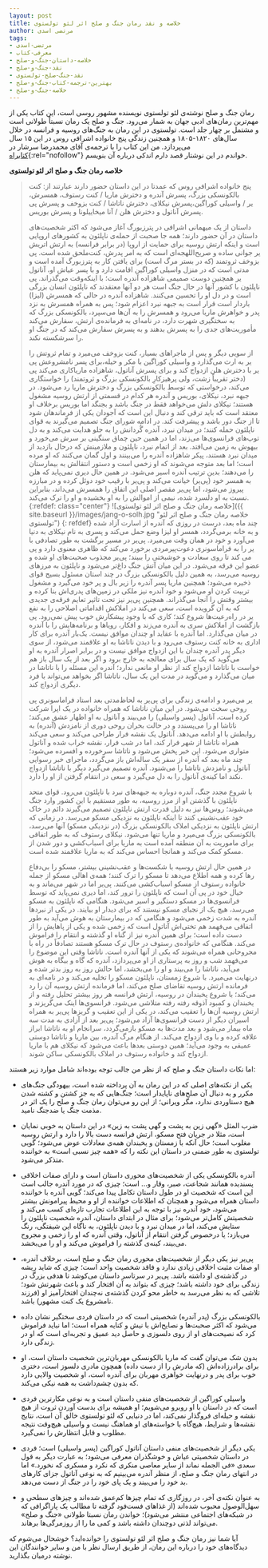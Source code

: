 ```yaml
---
layout: post
title: خلاصه و نقد رمان جنگ و صلح اثر لئو تولستوی
author: مرتضی اسدی
tags:
- مرتضی-اسدی
- معرفی-کتاب
- خلاصه-داستان-جنگ-و-صلح
- نقد-جنگ-و-صلح
- نقد-جنگ-صلح-تولستوی
- بهترین-ترجمه-کتاب-جنگ-و-صلح
- خلاصه-جنگ-و-صلح
---
```



رمان جنگ و صلح نوشته‌ی لئو تولستوی نویسنده مشهور روسی است، این کتاب یکی از مهم‌ترین رمان‌های ادبی جهان به شمار می‌رود. جنگ و صلح یک رمان نسبتاً طولانی است و مشتمل بر چهار جلد است. تولستوی در این رمان به جنگ‌های روسیه و فرانسه در خلال سال‌های ۱۸۲۰-۱۸۰۵ و همچنین زندگی پنج خانواده اشرافی روس در این ۱۵ سال می‌پردازد. من این کتاب را با ترجمه‌ی آقای محمدرضا سرشار در [کتابراه](http://ketabrah.ir/go/b16140/8843a){:rel="nofollow"} خواندم در این نوشتار قصد دارم اندکی درباره آن بنویسم.



**خلاصه رمان جنگ و صلح اثر لئو تولستوی**
>پنج خانواده اشرافی روس که عمدتا در این داستان حضور دارند عبارتند از: کنت بالکونسکی بزرگ، پسرش آندره و دخترش ماریا / کنت رستوف، همسرش، پسرش نیکلای، دخترش ناتاشا / کنت بزوخف و پسرش پی‎‌یر / واسیلی کوراگین، پسرش آناتول و دخترش هلن / آنا میخاییلونا و پسرش بوریس.
>
>داستان از یک میهمانی اشرافی در پترزبورگ آغاز می‌شود که اکثر شخصیت‌های داستان در آن حضور دارند؛ همه جا صحبت از حمله‌ی ناپلئون به کشورهای اروپایی است و اینکه ارتش روسیه برای حمایت از اروپا (در برابر فرانسه) به ارتش اتریش ملحق شده است. پی‎‌یر جوانی ساده و صریح‌اللهجه‌ای است که به امر پدرش، کنت بزوخف ثروتمند (که در بستر مرگ است) برای یافتن کار به پترزبورگ آمده است و مدتی است که در منزل واسیلی کوراگین اقامت دارد و با پسر عیاش او، آناتول وقت می‌گذراند. پی‎‌یر همچنین دوست صمیمی شاهزاده آندره است؛ با اینکه ناپلئون با کشور آنها در حال جنگ است هر دو آنها معتقدند که ناپلئون انسان بزرگی است و در دل او را تحسین می‌کنند. شاهزاده آندره در حالی که همسرش (لیزا) باردار است قرار است به جبهه نبرد اعزام شود؛ پس به همراه همسرش به نزد پدر و خواهرش ماریا می‌رود و همسرش را به آن‌ها می‌سپرد، بالکونسکی بزرگ که به سختگیری شهرت دارد، در نامه‌ای به فرمانده‌ی ارتش، سفارش می‌کند مأموریت‌های جدی را به پسرش بدهند و به پسرش سفارش می‌کند که در جنگ او را سرشکسته نکند.
>
>از سویی دیگر و پس از ماجراهای بسیار، کنت بزوخف می‌میرد و تمام ثروتش را برای پسر نامشروعش پی‎‌یر به ارث می‌گذارد و واسیلی کوراگین با مکر و حیله، کاری می‌کند پی‌‎یر با دخترش هلن ازدواج کند و برای پسرش آناتول، شاهزاده ماریا (دختر تقریباً زشت، ولی پرهیزکارِ بالکونسکی بزرگ و ثروتمند) را خواستگاری می‌کند، درخواستی که توسط بالکونسکی بزرگ و دخترش ماریا رد می‌شود.
>در جبهه نبرد، نیکلای، بوریس و آندره هر کدام در قسمتی از ارتش روسیه مشغول هستند؛ نیکلای دلش می‌خواهد فقط در جنگ باشد و بجنگد اما بوریس برخلاف او معتقد است که باید ترقی کند و دنبال این است که آجودان یکی از فرماندهان شود تا از جنگ دور باشد و پیشرفت کند. در ادامه شورای جنگ تصمیم می‌گیرند به قوای ناپلئون حمله کنند؛ در میدان نبرد، آندره گُردانش را به جلو هدایت می‌کند و به دل توپ‌های فرانسوی‌ها می‌زند، اما در همین حین چماق سنگینی بر سرش می‌خورد و بیهوش به زمین می‌افتد. بعد از اتمام نبرد، ناپلئون و ملازمینش که درحال بازدید از میدان نبرد هستند، پیکر شاهزاده آندره را می‌بینند و اول گمان می‌کنند که او مرده است؛ اما بعد متوجه می‌شوند که او زخمی است و دستور انتقالش به بیمارستان را می‌دهند؛ بدین ترتیب آندره اسیر می‌شود. در همین حال دیری نمی‌پاید که هلن به همسر خود (پی‌یر) خیانت می‌کند و پی‌یر با رقیب خود دوئل کرده و در مبارزه پیروز می‌شود، اما پی‌یر مقصر اصلی این اتفاق را همسرش می‌داند، بنابراین نسبت به او دلسرد شده، نیمی از اموالش را به او بخشیده و او را ترک می‌کند.
>{:refdef: class="center"}
>![خلاصه رمان جنگ و صلح اثر لئو تولستوی]({{ site.baseurl }}/images/jang-o-solh.jpg "خلاصه رمان جنگ و صلح اثر لئو تولستوی")
>{: refdef}
>چند ماه بعد،‌ درست در روزی که آندره از اسارت آزاد شده و به خانه برمی‌گردد، همسر او لیزا وضع حمل می‌کند و پسری به نام نیکلای به دنیا می‌آورد و خود در همان وقت می‌میرد. پی‌یر در مسیر برگشت به طور تصادفی با پیرمردی برخورد می‌کند که ظاهری معنوی دارد و  پی‎‌یر  را به فراماسونری دعوت می کند تا روی سعادت و خوشبختی را ببیند؛ پی‌یر مجذوب صحبت‌های او شده و عضو این فرقه می‌شود. در این میان آتش جنگ داغ‌تر می‌شود و ناپلئون به مرزهای روسیه می‌رسد، به همین دلیل بالکونسکی بزرگ در چند استان مسئول بسیج قوای ذخیره می‌شود؛ همچنین ماریا  پسر آندره را زیر بال و پر خود می‌گیرد و مشغول تربیت کردن او می‌شود و خود آندره نیز ملکی در زمین‌های پدری‌اش بنا کرده و بیشتر وقتش را آنجا می‌گذراند. همچنین پی‌یر نیز تحت تاثیر تعایم فرقه‌ی جدیدی که به آن گرویده است،‌ سعی می‌کند در املاکش اقداماتی اصلاحی را به نفع رعیت‌ها شروع کند؛ کاری که با وجود پیشکارش خوب پیش نمی‌رود. پی‎‌یر در راه بازگشت از املاکش سری به آندره می‌زند و افکار، رویاها و برنامه‌هایش را با آندره در میان می‌گذارد. اما آندره با عقاید او چندان موافق نیست. یک‌بار آندره برای کار اداری به خانه کنت رستوف می‌رود و با دیدن ناتاشا به او علاقمند می‌شود،‌ از سوی دیگر  پدر آندره چندان با این ازدواج موافق نیست و در برابر اصرار آندره به او می‌گوید که یک سال برای معالجه به خارج برود و اگر بعد از یک سال باز هم خواست با ناتاشا ازدواج کند از نظر او مانعی ندارد؛ آندره این مسئله را با ناتاشا در میان می‌گذارد و می‌گوید در مدت این یک سال، ناتاشا اگر بخواهد می‌تواند با فرد دیگری ازدواج کند.
>
>مدتی بعد استاد فراماسونری پی‌‎یر می‌میرد و ادامه‌ی زندگی برای پی‌یر به لحاظ روحی سخت می‌شود. در این میان ناتاشا که همراه خانواده در یک اپرا شرکت کرده است، آناتول (پسر واسیلی) را می‌بیند و آناتول به او اظهار عشق می‌کند؛ ناتاشا او را می‌پسندد و در حالت بحران روحی دوری از نامزدش (آندره) به روابطش با او ادامه می‌دهد. آناتول یک نقشه فرار طراحی می‌کند و سعی می‌کند همراه ناتاشا از شهر فرار کند،‌ اما در شب فرار،‌ نقشه خراب شده و آناتول متواری می‌شود. این خبر پخش می‌شود و ناتاشا سرخورده و افسرده می‌شود؛ چند ماه بعد که آندره از سفر یک ساله‌اش باز می‌گردد،‌ ماجرای خبر رسوایی آناتول و نامزدش ناتاشا را می‌شنود. آندره تصمیم می‌گیرد دیگر با ناتاشا ازدواج نکند اما کینه‌ی آناتول را به دل می‌گیرد و سعی در انتقام گرفتن از او را دارد.
>
>با شروع مجدد جنگ، آندره دوباره به جبهه‌های نبرد با ناپلئون می‌رود. قوای متحد ناپلئون با گذشتن او از مرز روسیه، به طور مستقیم با این کشور وارد جنگ می‌شوند؛‌  روس‌ها نیز به دلیل قدرت ارتش ناپلئون تصمیم می‌گیرند دائم در خاک خود عقب‌نشینی کنند تا اینکه ناپلئون به نزدیکی مسکو می‌رسد. در زمانی که ارتش ناپلئون به نزدیکی املاک بالکونسکی بزرگ (در نزدیکی مسکو) آنها می‌رسد، بالکونسکی بزرگ می‌میرد و ماریا تنها می‌شود. نیکلای رستوف که به طور اتفاقی برای ماموریت به آن منطقه آمده است به ماریا برای اسباب‌کشی و دور شدن از مسکو کمک می‌کند و همانجا احساس می‌کند که به ماریا علاقمند شده است.
>
>در همین حال ارتش روسیه با شکست‌ها و عقب‌نشینی بیشتر،‌ مسکو را بی‌دفاع رها کرده و همه اطلاع می‌دهد تا مسکو را ترک کنند؛ همه‌ی اهالی مسکو از جمله خانواده رستوف از مسکو اسباب‌کشی می‌کنند. پی‌یر اما در شهر می‌ماند و به خیال خود در پی آن است که ناپلئون را ترور کند، اما دیری نمی‌پاید که توسط فرانسوی‌ها در مسکو دستگیر و اسیر می‌شود. هنگامی که ناپلئون به مسکو می‌رسد، هیچ یک از نجبای مسکو نیستند که برای دیدار او بیایند. در یکی از نبردها آندره به شدت زخمی می‌شود و هنگامی که در بیمارستان به هوش می‌آید به طور اتفاقی می‌فهمد هم تختی‌اش آناتول است که زخمی شده و یکی از پاهایش را از دست داده است؛ برای همین آندره نیز از گناه او گذشته و انتقام را فراموش می‌کند. هنگامی که خانواده‌ی رستوف در حال ترک مسکو هستند تصادفاً در راه با مجروحانی همراه می‌شوند که یکی از آنها آندره است. ناتاشا وقتی این موضوع را می‌فهمد شب و روز به پرستاری از او می‌پردازد، آندره که گاه و بیگاه به هوش می‌آید، ناتاشا را می‌بیند و او را می‌بخشد، اما حالش روز به روز بدتر شده و درنهایت می‌میرد. با شروع زمستان، ناپلئون مسکو را تخلیه می‌کند و در نامه‌ای به فرمانده ارتش روسیه تقاضای صلح می‌کند، اما فرمانده ارتش روسیه آن را رد می‌کند؛ با شروع یخبندان در روسیه، ارتش فرانسه هر روز بیشتر تحلیل رفته و از یخبندان و کمبود آذوقه رفته رفته متلاشی می‌شود. فرانسوی‌ها اینک می‌گریزند و ارتش روسیه آن‌ها را تعقیب می‌کند، در یکی از این تعقیب و گریزها پی‌یر به همراه اسیران دیگر از دست فرانسوی‌ها آزاد می‌شود؛ پی‌یر بعد از آزادی به مدت سه ماه بیمار می‌شود و بعد مدت‌ها به مسکو بازمی‌گردد، سرانجام او به ناتاشا ابراز علاقه کرده و با وی ازدواج می‌کند. از هنگام مرگ آندره، بین ماریا و ناتاشا دوستی عمیقی به وجود می‌آید؛ همین دوستی بعدها باعث می‌شود که نیکلای هم با ماریا ازدواج کند و خانواده رستوف در املاک بالکونسکی ساکن شوند.


اما نکات داستان جنگ و صلح که از نظر من جالب توجه بوده‌اند شامل موارد زیر هستند:

* یکی از نکته‌های اصلی که در این رمان به آن پرداخته شده است، بیهودگی جنگ‌های مکرر و به دنبال آن صلح‌های ناپایدار است؛ جنگ‌هایی که به جز کشتن و کشته شدن هیچ دستاوردی ندارد، مگر ویرانی؛ از این رو می‌توان رمان جنگ و صلح را یک اثر در مذمت جنگ یا ضدجنگ نامید.
* ضرب المثل «گهی زین به پشت و گهی پشت به زین» در این داستان به خوبی نمایان است،‌ مثلا در جریان فتح مسکو، ارتش فرانسه دست بالا را دارد و ارتش روسیه مغلوب است؛ حال آنکه با زمستان و یخبندان همه‌ی معادلات عوض می‌شود؛ گویی تولستوی به طور ضمنی در داستان این نکته را که «همه چیز نسبی است» به خواننده متذکر می‌شود.

* آندره بالکونسکی یکی از شخصیت‌های محوری داستان است و دارای صفات اخلاقی پسندیده همانند شجاعت، صبر، وقار و... است؛ چیزی که در مورد آندره جالب است این است که شخصیت او در طول داستان تکامل پیدا می‌کند؛ گویی آندره با خواننده داستان همراه می‌شود و همچنان که اطلاعات خواننده از او و محیط پیرامونش بیشتر می‌شود،‌ خود آندره نیز با توجه به این اطلاعات تجارب تازه‌ای کسب می‌کند و شخصیتش کامل‌تر می‌شود؛ برای مثال در ابتدای داستان، آندره شخصیت ناپلئون را ستایش می‌کند، اما در میدان نبرد و با دیدن ناپلئون، به ناگاه این شیفتگی، رنگ می‌بازد؛ یا درخصوص گرفتن انتقام از آناتول، وقتی آندره که او را زخمی و مجروح می‌بیند،‌ کینه‌ی گذشته را فراموش می‌کند و او را می‌بخشد.

* پی‌یر نیز یکی دیگر از شخصیت‌های محوری رمان جنگ و صلح است، برخلاف آندره، او صفات مثبت اخلاقی زیادی ندارد و فاقد شخصیت واحد است؛ چیزی که شاید ریشه در گذشته‌ی او داشته باشد. پی‌یر در سرتاسر داستان می‌کوشد تا هدفی بزرگ در زندگی برای خود داشته باشد؛  چیزی که بتواند به آن افتخار کند و باعث شهرتش شود؛ تلاشی که به نظر می‌رسد به خاطر محو کردن گذشته‌ی نه‌چندان افتخارآمیز او (فرزند نامشروع یک کنت مشهور) باشد.

* بالکونسکی بزرگ (پدر آندره) شخصیتی است که در داستان فردی سختگیر نشان داده می‌شود که اکثر صحبت‌ها و نصایح‌اش با نیش و کنایه همراه است؛ اما نباید فراموش کرد که نصیحت‌های او از روی دلسوزی و حاصل دید عمیق و تجربه‌ای است که او در زندگی دارد.

* بدون شک می‌توان گفت که ماریا بالکونسکی مهربان‌ترین شخصیت داستان است، او برای برادرزاده‌اش (که مادرش را از دست داده) همچون مادری دلسوز است، دختری خوب برای پدر و درنهایت خواهری مهربان برای آندره است، او شخصیت والایی دارد که بدون چشم‌داشت به همه نیکی می‌کند. 

* واسیلی کوراگین از شخصیت‌های منفی داستان است و به نوعی مکارترین فردی است که در داستان با او روبرو می‌شویم؛ او همیشه برای بدست آوردن ثروت از هیچ نقشه و حیله‌ای فروگذار نمی‌کند، اما در دنیایی که لئو تولستوی خالق آن است، نتایج نقشه‌ها و شرایط، هیچ‌گاه با خواسته‌های او هماهنگ نیست و واسیلی هیچ‌وقت نتیجه مطلوب و قابل انتظارش را نمی‌گیرد.

*  یکی دیگر از شخصیت‌های منفی داستان آناتول کوراگین (پسر واسیلی) است؛‌ فردی در داستان شخصیتی عیاش و خوشگذران معرفی می‌شود؛ به عبارت دیگر به قول سعدی «فی الجمله نماند از سایر معاصی منکری که نکرد و مسکری که نخورد.» اما در انتهای رمان جنگ و صلح، از منظر آندره می‌بینیم که به نوعی آناتول جزای کارهای بد خود را می‌بیند و یک پای خود را در جنگ از دست می‌دهد.

* به عنوان نکته‌ی آخر، در روزگاری که تمام چیزها کم‌عمق شده‌اند و چیز‌های سطحی و سهل‌الوصول محبوب شده‌اند (از غذاهای فست‌فود گرفته تا مطالب یک پاراگرافی که در شبکه‌های اجتماعی منتشر می‌شود)؛ خواندن رمان نسبتا طولانی «جنگ و صلح» می‌تواند لذتی دوچندان داشته باشد و کمی ما را از روزمرگی‌ها برهاند.


آیا شما نیز رمان جنگ و صلح اثر لئو تولستوی را خوانده‌اید؟ خوشحال می‌شوم که دیدگاه‌های خود را درباره این رمان، از طریق ارسال نظر با من و سایر خوانندگان این نوشته درمیان بگذارید.
